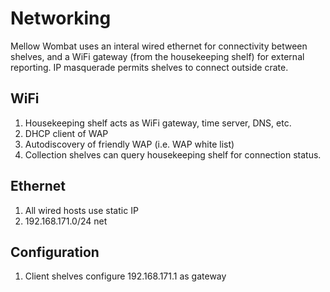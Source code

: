 # Networking
Mellow Wombat uses an interal wired ethernet for connectivity between shelves, and a WiFi gateway (from the housekeeping shelf) for external reporting.  IP masquerade permits shelves to connect outside crate.

## WiFi
1. Housekeeping shelf acts as WiFi gateway, time server, DNS, etc.
1. DHCP client of WAP
1. Autodiscovery of friendly WAP (i.e. WAP white list)
1. Collection shelves can query housekeeping shelf for connection status.

## Ethernet
1. All wired hosts use static IP
1. 192.168.171.0/24 net

## Configuration
1. Client shelves configure 192.168.171.1 as gateway

